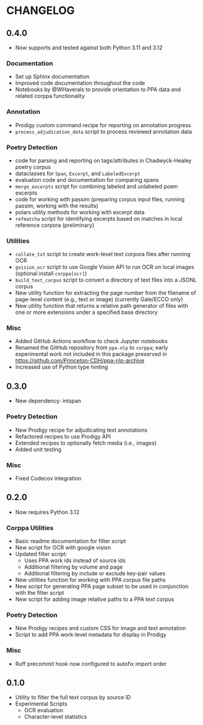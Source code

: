 # CHANGELOG

## 0.4.0
- Now supports and tested against both Python 3.11 and 3.12
### Documentation
- Set up Sphinx documentation
- Improved code documentation throughout the code
- Notebooks by @WHaverals to provide orientation to PPA data and related corppa functionality
### Annotation
- Prodigy custom command recipe for reporting on annotation progress
- `process_adjudication_data` script to process reviewed annotation data
### Poetry Detection
- code for parsing and reporting on tags/attributes in Chadwyck-Healey poetry corpus
- dataclasses for `Span`, `Excerpt`, and `LabeledExcerpt`
- evaluation code and documentation for comparing spans
- `merge_excerpts` script for combining labeled and unlabeled poem excerpts
- code for working with passim (preparing corpus input files, running passim, working with the results)
- polars utility methods for working with excerpt data
- `refmatcha` script for identifying excerpts based on matches in local reference corpora (preliminary)
### Utilities
- `collate_txt` script to create work-level text corpora files after running OCR
- `gvision_ocr` script to use Google Vision API to run OCR on local images (optional install `corppa[ocr]`)
- `build_text_corpus` script to convert a directory of text files into a JSONL corpus
- New utility function for extracting the page number from the filename of page-level content (e.g., text or image) (currently Gale/ECCO only)
- New utility function that returns a relative path generator of files with one or more extensions under a specified base directory
### Misc
- Added GitHub Actions workflow to check Jupyter notebooks
- Renamed the GitHub repository from `ppa-nlp` to `corppa`; early experimental work not included
  in this package preserved in https://github.com/Princeton-CDH/ppa-nlp-archive
- Increased use of Python type hinting


## 0.3.0
- New dependency: intspan
### Poetry Detection
- New Prodigy recipe for adjudicating text annotations
- Refactored recipes to use Prodigy API
- Extended recipes to optionally fetch media (i.e., images)
- Added unit testing
### Misc
- Fixed Codecov integration

## 0.2.0
- Now requires Python 3.12
### Corppa Utilities
- Basic readme documentation for filter script
- New script for OCR with google vision
- Updated filter script:
  - Uses PPA work ids instead of source ids
  - Additional filtering by volume and page
  - Additional filtering by include or exclude key-pair values
- New utilities function for working with PPA corpus file paths
- New script for generating PPA page subset to be used in conjunction with the filter script
- New script for adding image relative paths to a PPA text corpus
### Poetry Detection
- New Prodigy recipes and custom CSS for image and text annotation
- Script to add PPA work-level metadata for display in Prodigy
### Misc
- Ruff precommit hook now configured to autofix import order


## 0.1.0
- Utility to filter the full text corpus by source ID
- Experimental Scripts
  - OCR evaluation
  - Character-level statistics
